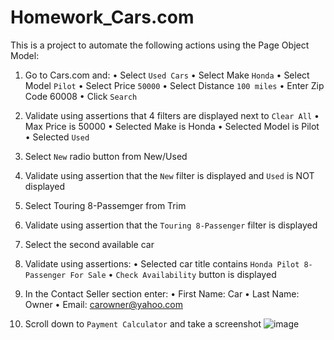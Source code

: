 # Homework_Cars.com
This is a project to automate the following actions using the Page Object Model: 
1)	Go to Cars.com and:
•	Select `Used Cars`
•	Select Make `Honda`
•	Select Model `Pilot`
•	Select Price `50000`
•	Select Distance `100 miles`
•	Enter Zip Code 60008
•	Click `Search`

2)	Validate using assertions that 4 filters are displayed next to `Clear All` 
•	Max Price is 50000
•	Selected Make is Honda
•	Selected Model is Pilot
•	Selected `Used`

3)	Select `New` radio button from New/Used
4)	Validate using assertion that the `New` filter is displayed and `Used` is NOT displayed
5)	Select Touring 8-Passemger from Trim 
6)	Validate using assertion that the `Touring 8-Passenger` filter is displayed
7)	Select the second available car
8)	Validate using assertions: 
•	Selected car title contains `Honda Pilot 8-Passenger For Sale`
•	`Check Availability` button is displayed 

9)	In the Contact Seller section enter:
•	First Name: Car
•	Last Name: Owner
•	Email: carowner@yahoo.com

10)	Scroll down to `Payment Calculator` and take a screenshot
![image](https://user-images.githubusercontent.com/81823184/113435319-86cc5f80-93b0-11eb-9eb1-28410df90d03.png)
